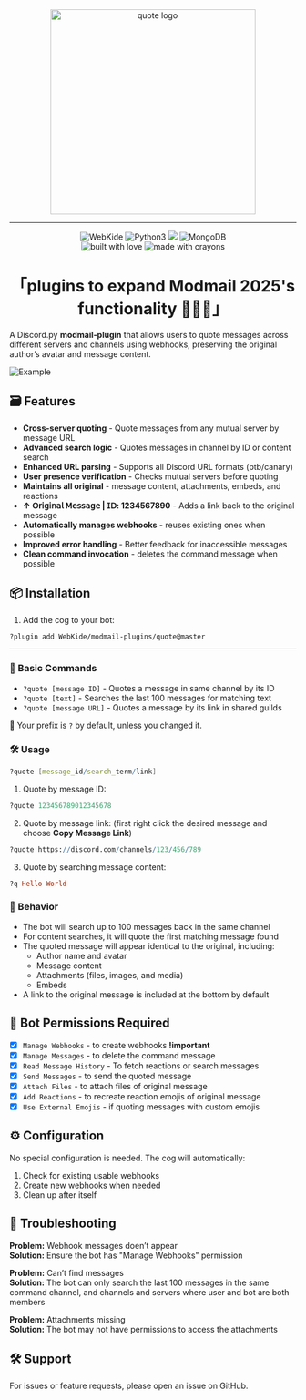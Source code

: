 <div align="center">
   <img src="https://i.imgur.com/Qc6Ifsg.png" alt="quote logo" width="360" />
</div>

------

<div align="center">
   <img src="https://img.shields.io/badge/Modmail%20Plugin-by%20WebKide-black.svg?style=popout&logo=github&logoColor=white" alt="WebKide" />
   <img src="https://img.shields.io/badge/Made%20with-Python%203.10-blue.svg?style=popout&logo=python&logoColor=yellow" alt="Python3" />
   <img src="https://img.shields.io/badge/Library-discord%2Epy%202%2Ex-ffbb10?style=popout&logo=discord">
   <img src="https://img.shields.io/badge/Database-MongoDB-%234ea94b.svg?style=popout&logo=mongodb&logoColor=white" alt="MongoDB" />
</div>

<div align="center">
   <img src="http://forthebadge.com/images/badges/built-with-love.svg?style=for-the-badge" alt="built with love" />
   <img src="http://forthebadge.com/images/badges/made-with-crayons.svg?style=for-the-badge" alt="made with crayons">
</div>

<div align="center">
   <h1>「plugins to expand Modmail 2025's functionality 🚀🌟✨」</h1>
</div>

A Discord.py **modmail-plugin** that allows users to quote messages across different servers and channels using webhooks, preserving the original author’s avatar and message content.

![Example](https://i.imgur.com/hJYGFRC.png)

## 🗃️ Features

- **Cross-server quoting** - Quote messages from any mutual server by message URL
- **Advanced search logic** - Quotes messages in channel by ID or content search
- **Enhanced URL parsing** - Supports all Discord URL formats (ptb/canary)
- **User presence verification** - Checks mutual servers before quoting
- **Maintains all original** - message content, attachments, embeds, and reactions
- **↑ 𝖮𝗋𝗂𝗀𝗂𝗇𝖺𝗅 𝖬𝖾𝗌𝗌𝖺𝗀𝖾 | 𝖨𝖣: 1234567890** - Adds a link back to the original message
- **Automatically manages webhooks** - reuses existing ones when possible
- **Improved error handling** - Better feedback for inaccessible messages
- **Clean command invocation** - deletes the command message when possible

## 📦 Installation

1. Add the cog to your bot:
```bash
?plugin add WebKide/modmail-plugins/quote@master
```

---

### 📖 Basic Commands

- `?quote [message ID]` - Quotes a message in same channel by its ID
- `?quote [text]` - Searches the last 100 messages for matching text
- `?quote [message URL]` - Quotes a message by its link in shared guilds

🔸 Your prefix is `?` by default, unless you changed it.

### 🛠️ Usage

```mathematica
?quote [message_id/search_term/link]
```

1. Quote by message ID:
```mathematica
?quote 123456789012345678
```

2. Quote by message link: (first right click the desired message and choose **Copy Message Link**)
```mathematica
?quote https://discord.com/channels/123/456/789
```

3. Quote by searching message content:
```rb
?q Hello World
```

### 🔰 Behavior

- The bot will search up to 100 messages back in the same channel
- For content searches, it will quote the first matching message found
- The quoted message will appear identical to the original, including:
  - Author name and avatar
  - Message content
  - Attachments (files, images, and media)
  - Embeds
- A link to the original message is included at the bottom by default

## 🤖 Bot Permissions Required

- [x] `Manage Webhooks` - to create webhooks **!important**
- [x] `Manage Messages` - to delete the command message
- [x] `Read Message History` - To fetch reactions or search messages
- [x] `Send Messages` - to send the quoted message
- [x] `Attach Files` - to attach files of original message
- [x] `Add Reactions` - to recreate reaction emojis of original message
- [x] `Use External Emojis` - if quoting messages with custom emojis

## ⚙️ Configuration

No special configuration is needed. The cog will automatically:

1. Check for existing usable webhooks
2. Create new webhooks when needed
3. Clean up after itself

## 🐞 Troubleshooting

**Problem:** Webhook messages doen’t appear  
**Solution:** Ensure the bot has "Manage Webhooks" permission

**Problem:** Can’t find messages  
**Solution:** The bot can only search the last 100 messages in the same command channel, and channels and servers where user and bot are both members

**Problem:** Attachments missing  
**Solution:** The bot may not have permissions to access the attachments

## 🛠️ Support

For issues or feature requests, please open an issue on GitHub.
